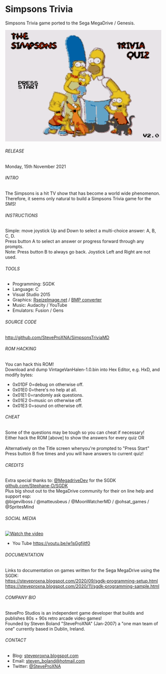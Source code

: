 # Simpsons Trivia
Simpsons Trivia game ported to the Sega MegaDrive / Genesis.

![Simpsons Trivia](https://github.com/SteveProXNA/SimpsonsTriviaMD/blob/main/img/CoverImage.png)

###### RELEASE
Monday, 15th November 2021

###### INTRO
The Simpsons is a hit TV show that has become a world wide phenomenon.
<br />
Therefore, it seems only natural to build a Simpsons Trivia game for the SMS!

###### INSTRUCTIONS
Simple: move joystick Up and Down to select a multi-choice answer: A, B, C, D.
<br />
Press button A to select an answer or progress forward through any prompts.
<br />
Note: Press button B to always go back.  Joystick Left and Right are not used.

###### TOOLS
- Programming:	SGDK
- Language:		C
- Visual Studio 2015
- Graphics:		[RseizeImage.net](https://resizeimage.net) / [BMP converter](https://online-converting.com/image/convert2bmp)
- Music:		Audacity / YouTube
- Emulators:	Fusion / Gens

###### SOURCE CODE
http://github.com/SteveProXNA/SimpsonsTriviaMD

###### ROM HACKING
You can hack this ROM!  
Download and dump VintageVanHalen-1.0.bin into Hex Editor, e.g. HxD, and modify bytes:
- 0x01DF	0=debug on otherwise off.
- 0x01E0	0=there's no help at all.
- 0x01E1	0=randomly ask questions.
- 0x01E2	0=music on otherwise off.
- 0x01E3	0=sound on otherwise off.

###### CHEAT
Some of the questions may be tough so you can cheat if necessary!
<br />
Either hack the ROM [above] to show the answers for every quiz OR
<br />
<br />
Alternatively on the Title screen whenyou're prompted to "Press Start"
<br />
Press button B five times and you will have answers to current quiz!

###### CREDITS
Extra special thanks to: [@MegadriveDev](https://twitter.com/MegadriveDev) for the SGDK  [github.com/Stephane-D/SGDK](https://github.com/Stephane-D/SGDK)
<br />
Plus big shout out to the MegaDrive community for their on line help and support esp:
<br />
@bigevilboss / @matteusbeus / @MoonWatcherMD / @ohsat_games / @SpritesMind

###### SOCIAL MEDIA
[![Watch the video](https://i9.ytimg.com/vi/HbVpgp_vRAQ/mq2.jpg?sqp=CITNvv4F&rs=AOn4CLDrR35ssjjvgRFA-kUFocHlcIPe6g)](https://youtu.be/w1sGgfijtf0)
- You Tube https://youtu.be/w1sGgfijtf0

###### DOCUMENTATION
Links to documentation on games written for the Sega MegaDrive using the SGDK:
<br />
https://steveproxna.blogspot.com/2020/09/sgdk-programming-setup.html
<br />
https://steveproxna.blogspot.com/2020/11/sgdk-programming-sample.html

###### COMPANY BIO
StevePro Studios is an independent game developer that builds and publishes 80s + 90s retro arcade video games!
<br />
Founded by Steven Boland "SteveProXNA" (Jan-2007) a "one man team of one" currently based in Dublin, Ireland.

###### CONTACT
- Blog:		[steveproxna.blogspot.com](https://steveproxna.blogspot.com)
- Email:	[steven_boland@hotmail.com](mailto:steven_boland@hotmail.com)
- Twitter:	[@SteveProXNA](http://twitter.com/SteveProXNA)

